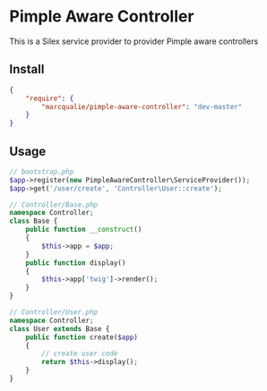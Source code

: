 # Pimple Aware Controller

This is a Silex service provider to provider Pimple aware controllers


## Install

``` json
{
    "require": {
        "marcqualie/pimple-aware-controller": "dev-master"
    }
}
```


## Usage

``` php
// bootstrap.php
$app->register(new PimpleAwareController\ServiceProvider());
$app->get('/user/create', 'Controller\User::create');
```

``` php
// Controller/Base.php
namespace Controller;
class Base {
    public function __construct()
    {
        $this->app = $app;
    }
    public function display()
    {
        $this->app['twig']->render();
    }
}
```

``` php
// Controller/User.php
namespace Controller;
class User extends Base {
    public function create($app)
    {
        // create user code
        return $this->display();
    }
}
